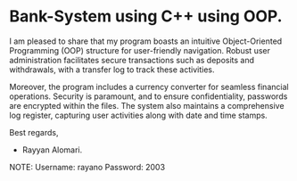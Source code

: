# Bank-System using C++ using OOP.

I am pleased to share that my program boasts an intuitive Object-Oriented Programming (OOP) structure for user-friendly navigation. Robust user administration facilitates secure transactions such as deposits and withdrawals, with a transfer log to track these activities.

Moreover, the program includes a currency converter for seamless financial operations. Security is paramount, and to ensure confidentiality, passwords are encrypted within the files. The system also maintains a comprehensive log register, capturing user activities along with date and time stamps.

Best regards,

- Rayyan Alomari.


NOTE: Username: rayano
      Password: 2003
